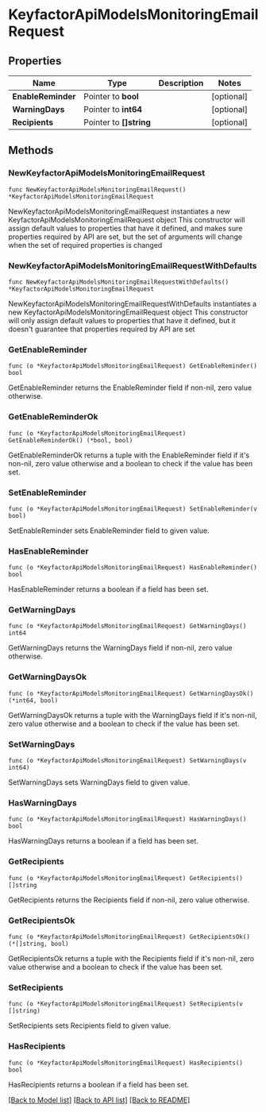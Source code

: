 # KeyfactorApiModelsMonitoringEmailRequest

## Properties

Name | Type | Description | Notes
------------ | ------------- | ------------- | -------------
**EnableReminder** | Pointer to **bool** |  | [optional] 
**WarningDays** | Pointer to **int64** |  | [optional] 
**Recipients** | Pointer to **[]string** |  | [optional] 

## Methods

### NewKeyfactorApiModelsMonitoringEmailRequest

`func NewKeyfactorApiModelsMonitoringEmailRequest() *KeyfactorApiModelsMonitoringEmailRequest`

NewKeyfactorApiModelsMonitoringEmailRequest instantiates a new KeyfactorApiModelsMonitoringEmailRequest object
This constructor will assign default values to properties that have it defined,
and makes sure properties required by API are set, but the set of arguments
will change when the set of required properties is changed

### NewKeyfactorApiModelsMonitoringEmailRequestWithDefaults

`func NewKeyfactorApiModelsMonitoringEmailRequestWithDefaults() *KeyfactorApiModelsMonitoringEmailRequest`

NewKeyfactorApiModelsMonitoringEmailRequestWithDefaults instantiates a new KeyfactorApiModelsMonitoringEmailRequest object
This constructor will only assign default values to properties that have it defined,
but it doesn't guarantee that properties required by API are set

### GetEnableReminder

`func (o *KeyfactorApiModelsMonitoringEmailRequest) GetEnableReminder() bool`

GetEnableReminder returns the EnableReminder field if non-nil, zero value otherwise.

### GetEnableReminderOk

`func (o *KeyfactorApiModelsMonitoringEmailRequest) GetEnableReminderOk() (*bool, bool)`

GetEnableReminderOk returns a tuple with the EnableReminder field if it's non-nil, zero value otherwise
and a boolean to check if the value has been set.

### SetEnableReminder

`func (o *KeyfactorApiModelsMonitoringEmailRequest) SetEnableReminder(v bool)`

SetEnableReminder sets EnableReminder field to given value.

### HasEnableReminder

`func (o *KeyfactorApiModelsMonitoringEmailRequest) HasEnableReminder() bool`

HasEnableReminder returns a boolean if a field has been set.

### GetWarningDays

`func (o *KeyfactorApiModelsMonitoringEmailRequest) GetWarningDays() int64`

GetWarningDays returns the WarningDays field if non-nil, zero value otherwise.

### GetWarningDaysOk

`func (o *KeyfactorApiModelsMonitoringEmailRequest) GetWarningDaysOk() (*int64, bool)`

GetWarningDaysOk returns a tuple with the WarningDays field if it's non-nil, zero value otherwise
and a boolean to check if the value has been set.

### SetWarningDays

`func (o *KeyfactorApiModelsMonitoringEmailRequest) SetWarningDays(v int64)`

SetWarningDays sets WarningDays field to given value.

### HasWarningDays

`func (o *KeyfactorApiModelsMonitoringEmailRequest) HasWarningDays() bool`

HasWarningDays returns a boolean if a field has been set.

### GetRecipients

`func (o *KeyfactorApiModelsMonitoringEmailRequest) GetRecipients() []string`

GetRecipients returns the Recipients field if non-nil, zero value otherwise.

### GetRecipientsOk

`func (o *KeyfactorApiModelsMonitoringEmailRequest) GetRecipientsOk() (*[]string, bool)`

GetRecipientsOk returns a tuple with the Recipients field if it's non-nil, zero value otherwise
and a boolean to check if the value has been set.

### SetRecipients

`func (o *KeyfactorApiModelsMonitoringEmailRequest) SetRecipients(v []string)`

SetRecipients sets Recipients field to given value.

### HasRecipients

`func (o *KeyfactorApiModelsMonitoringEmailRequest) HasRecipients() bool`

HasRecipients returns a boolean if a field has been set.


[[Back to Model list]](../README.md#documentation-for-models) [[Back to API list]](../README.md#documentation-for-api-endpoints) [[Back to README]](../README.md)


